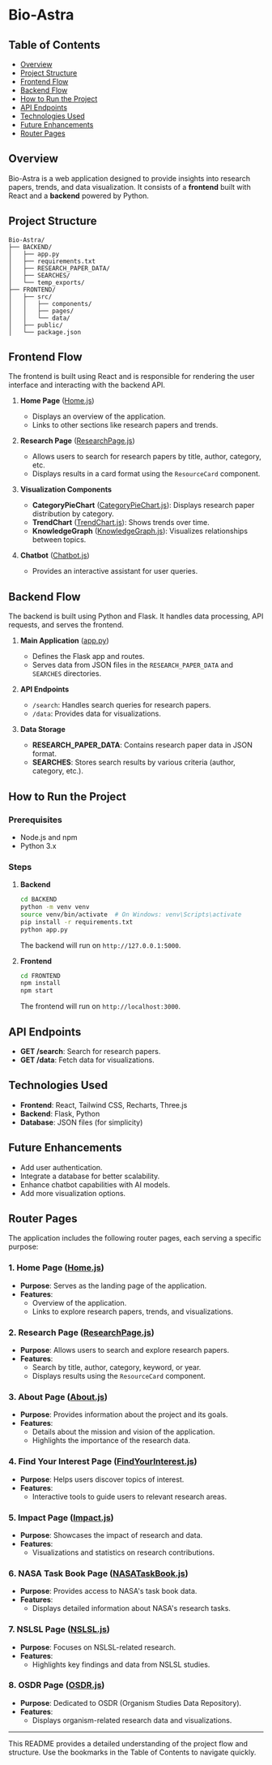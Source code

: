 # Bio-Astra

## Table of Contents
- [Overview](#overview)
- [Project Structure](#project-structure)
- [Frontend Flow](#frontend-flow)
- [Backend Flow](#backend-flow)
- [How to Run the Project](#how-to-run-the-project)
- [API Endpoints](#api-endpoints)
- [Technologies Used](#technologies-used)
- [Future Enhancements](#future-enhancements)
- [Router Pages](#router-pages)

## Overview
Bio-Astra is a web application designed to provide insights into research papers, trends, and data visualization. It consists of a **frontend** built with React and a **backend** powered by Python.

## Project Structure
```
Bio-Astra/
├── BACKEND/
│   ├── app.py
│   ├── requirements.txt
│   ├── RESEARCH_PAPER_DATA/
│   ├── SEARCHES/
│   └── temp_exports/
├── FRONTEND/
│   ├── src/
│   │   ├── components/
│   │   ├── pages/
│   │   └── data/
│   ├── public/
│   └── package.json
```

## Frontend Flow
The frontend is built using React and is responsible for rendering the user interface and interacting with the backend API.

1. **Home Page** ([Home.js](FRONTEND/src/pages/Home.js))
   - Displays an overview of the application.
   - Links to other sections like research papers and trends.

2. **Research Page** ([ResearchPage.js](FRONTEND/src/pages/ResearchPage.js))
   - Allows users to search for research papers by title, author, category, etc.
   - Displays results in a card format using the `ResourceCard` component.

3. **Visualization Components**
   - **CategoryPieChart** ([CategoryPieChart.js](FRONTEND/src/components/CategoryPieChart.js)): Displays research paper distribution by category.
   - **TrendChart** ([TrendChart.js](FRONTEND/src/components/TrendChart.js)): Shows trends over time.
   - **KnowledgeGraph** ([KnowledgeGraph.js](FRONTEND/src/components/KnowledgeGraph.js)): Visualizes relationships between topics.

4. **Chatbot** ([Chatbot.js](FRONTEND/src/components/Chatbot.js))
   - Provides an interactive assistant for user queries.

## Backend Flow
The backend is built using Python and Flask. It handles data processing, API requests, and serves the frontend.

1. **Main Application** ([app.py](BACKEND/app.py))
   - Defines the Flask app and routes.
   - Serves data from JSON files in the `RESEARCH_PAPER_DATA` and `SEARCHES` directories.

2. **API Endpoints**
   - `/search`: Handles search queries for research papers.
   - `/data`: Provides data for visualizations.

3. **Data Storage**
   - **RESEARCH_PAPER_DATA**: Contains research paper data in JSON format.
   - **SEARCHES**: Stores search results by various criteria (author, category, etc.).

## How to Run the Project

### Prerequisites
- Node.js and npm
- Python 3.x

### Steps
1. **Backend**
   ```bash
   cd BACKEND
   python -m venv venv
   source venv/bin/activate  # On Windows: venv\Scripts\activate
   pip install -r requirements.txt
   python app.py
   ```
   The backend will run on `http://127.0.0.1:5000`.

2. **Frontend**
   ```bash
   cd FRONTEND
   npm install
   npm start
   ```
   The frontend will run on `http://localhost:3000`.

## API Endpoints
- **GET /search**: Search for research papers.
- **GET /data**: Fetch data for visualizations.

## Technologies Used
- **Frontend**: React, Tailwind CSS, Recharts, Three.js
- **Backend**: Flask, Python
- **Database**: JSON files (for simplicity)

## Future Enhancements
- Add user authentication.
- Integrate a database for better scalability.
- Enhance chatbot capabilities with AI models.
- Add more visualization options.

## Router Pages

The application includes the following router pages, each serving a specific purpose:

### 1. Home Page ([Home.js](FRONTEND/src/pages/Home.js))
- **Purpose**: Serves as the landing page of the application.
- **Features**:
  - Overview of the application.
  - Links to explore research papers, trends, and visualizations.

### 2. Research Page ([ResearchPage.js](FRONTEND/src/pages/ResearchPage.js))
- **Purpose**: Allows users to search and explore research papers.
- **Features**:
  - Search by title, author, category, keyword, or year.
  - Displays results using the `ResourceCard` component.

### 3. About Page ([About.js](FRONTEND/src/pages/About.js))
- **Purpose**: Provides information about the project and its goals.
- **Features**:
  - Details about the mission and vision of the application.
  - Highlights the importance of the research data.

### 4. Find Your Interest Page ([FindYourInterest.js](FRONTEND/src/pages/FindYourInterest.js))
- **Purpose**: Helps users discover topics of interest.
- **Features**:
  - Interactive tools to guide users to relevant research areas.

### 5. Impact Page ([Impact.js](FRONTEND/src/pages/Impact.js))
- **Purpose**: Showcases the impact of research and data.
- **Features**:
  - Visualizations and statistics on research contributions.

### 6. NASA Task Book Page ([NASATaskBook.js](FRONTEND/src/pages/NASATaskBook.js))
- **Purpose**: Provides access to NASA's task book data.
- **Features**:
  - Displays detailed information about NASA's research tasks.

### 7. NSLSL Page ([NSLSL.js](FRONTEND/src/pages/NSLSL.js))
- **Purpose**: Focuses on NSLSL-related research.
- **Features**:
  - Highlights key findings and data from NSLSL studies.

### 8. OSDR Page ([OSDR.js](FRONTEND/src/pages/OSDR.js))
- **Purpose**: Dedicated to OSDR (Organism Studies Data Repository).
- **Features**:
  - Displays organism-related research data and visualizations.

---

This README provides a detailed understanding of the project flow and structure. Use the bookmarks in the Table of Contents to navigate quickly.